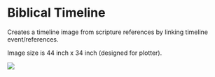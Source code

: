# Biblical Timeline
Creates a timeline image from scripture references by linking timeline event/references.

Image size is 44 inch x 34 inch (designed for plotter).

![](https://raw.githubusercontent.com/porrey/Biblical-Timeline/refs/heads/main/Images/Biblical%20Timeline.png)
